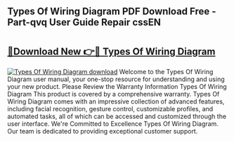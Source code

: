 ## Types Of Wiring Diagram PDF Download Free - Part-qvq User Guide Repair cssEN

# <h2><a href="http://dfrckf7.blite.top/?on=Types+Of+Wiring+Diagram">🔗Download New 👉🔴 Types Of Wiring Diagram</a></h2>

[![Types Of Wiring Diagram download](https://i.imgur.com/lujVjoI.png)](http://dfrckf7.blite.top/?on=Types+Of+Wiring+Diagram)
Welcome to the Types Of Wiring Diagram user manual, your one-stop resource for understanding and using your new product. Please Review the Warranty Information Types Of Wiring Diagram This product is covered by a comprehensive warranty. Types Of Wiring Diagram comes with an impressive collection of advanced features, including facial recognition, gesture control, customizable profiles, and automated tasks, all of which can be accessed and customized through the user interface. We're Committed to Excellence Types Of Wiring Diagram. Our team is dedicated to providing exceptional customer support.
